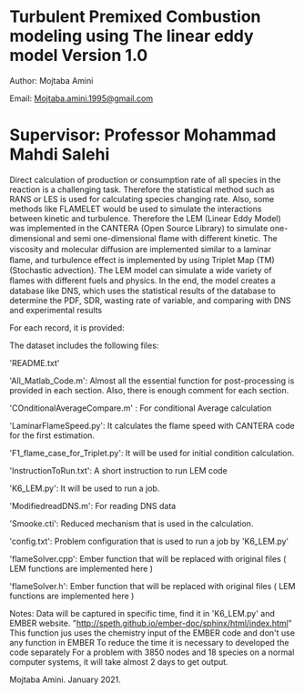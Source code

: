 Turbulent Premixed Combustion modeling using The linear eddy model
Version 1.0
==================================================================
Author: Mojtaba Amini

Email: Mojtaba.amini.1995@gmail.com

Supervisor: Professor Mohammad Mahdi Salehi
==================================================================


Direct calculation of production or consumption rate of all species in the reaction is a challenging task. Therefore the statistical method such as RANS or LES is used for calculating species changing rate. Also, some methods like FLAMELET would be used to simulate the interactions between kinetic and turbulence. Therefore the LEM (Linear Eddy Model) was implemented in the CANTERA (Open Source Library) to simulate one-dimensional and semi one-dimensional ﬂame with diﬀerent kinetic. The viscosity and molecular diﬀusion are implemented similar to a laminar ﬂame, and turbulence eﬀect is implemented by using Triplet Map (TM) (Stochastic advection). The LEM model can simulate a wide variety of ﬂames with different fuels and physics. In the end, the model creates a database like DNS, which uses the statistical results of the database to determine the PDF, SDR, wasting rate of variable, and comparing with DNS and experimental results


For each record, it is provided:


The dataset includes the following files:

'README.txt'

'All_Matlab_Code.m':  Almost all the essential function for post-processing is provided in each section. Also, there is enough comment for each section.

'COnditionalAverageCompare.m' : For conditional Average calculation

'LaminarFlameSpeed.py': It calculates the flame speed with CANTERA code for the first estimation.

'F1_flame_case_for_Triplet.py': It will be used for initial condition calculation.

'InstructionToRun.txt': A short instruction to run LEM code

'K6_LEM.py': It will be used to run a job. 

'ModifiedreadDNS.m': For reading DNS data

'Smooke.cti': Reduced mechanism that is used in the calculation. 

'config.txt': Problem configuration that is used to run a job by 'K6_LEM.py'

'flameSolver.cpp': Ember function that will be replaced with original files ( LEM functions are implemented here )

'flameSolver.h': Ember function that will be replaced with original files ( LEM functions are implemented here )






Notes:
         Data will be captured in specific time, find it in 'K6_LEM.py' and EMBER website. "http://speth.github.io/ember-doc/sphinx/html/index.html"
         This function jus uses the chemistry input of the EMBER code and don't use any function in EMBER
         To reduce the time it is necessary to developed the code separately 
         For a problem with 3850 nodes and 18 species on a normal computer systems, it will take almost 2 days to get output.

Mojtaba Amini. January 2021.
